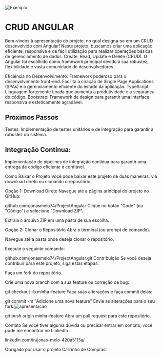 ![Exemplo](https://raw.githubusercontent.com/jonasmelo74/ProjectAngular/main/assets/60903169/93d1a6ad-b655-452e-b40c-fcaa58baac1f.gif)

# CRUD ANGULAR
Bem-vindos à apresentação do projeto, no qual designa-se em um CRUD desenvolvido com Angular! Neste projeto, buscamos criar uma aplicação eficiente, responsiva e de fácil utilização para realizar operações básicas de gerenciamento de dados: Create, Read, Update e Delete (CRUD). O Angular foi escolhido como framework principal devido à sua robustez, flexibilidade e vasta comunidade de desenvolvedores.

Eficiência no Desenvolvimento:
Framework poderoso para o desenvolvimento front-end.
Facilita a criação de Single Page Applications (SPAs) e o gerenciamento eficiente do estado da aplicação.
TypeScript:
Linguagem fortemente tipada que aumenta a produtividade e a segurança do código.
Bootstrap:
Framework de design para garantir uma interface responsiva e esteticamente agradável.

## Próximos Passos
Testes:
Implementação de testes unitários e de integração para garantir a robustez do sistema.

## Integração Contínua:
Implementação de pipelines de integração contínua para garantir uma entrega de código eficiente e confiável.

Como Baixar o Projeto
Você pode baixar este projeto de duas maneiras: via download direto ou clonando o repositório.

Opção 1: Download Direto
Navegue até a página principal do projeto no GitHub:

github.com/jonasmelo74/ProjectAngular
Clique no botão "Code" (ou "Código") e selecione "Download ZIP".

Extraia o arquivo ZIP em uma pasta de sua escolha.

Opção 2: Clonar o Repositório
Abra o terminal (ou prompt de comando).

Navegue até a pasta onde deseja clonar o repositório.

Execute o seguinte comando:

github.com/jonasmelo74/ProjectAngular.git
Contribuição
Se você deseja contribuir para este projeto, siga estas etapas:

Faça um fork do repositório.

Crie uma nova branch com a sua feature ou correção de bug:

git checkout -b minha-feature
Faça suas alterações e faça commit delas:

git commit -m "Adicione uma nova feature"
Envie as alterações para o seu fork:![apresentacao](https://github.com/jonasmelo74/ProjectAngular/assets/60903169/97b27b10-5093-48da-b081-94feddb38ba1)


git push origin minha-feature
Abra um pull request para este repositório.

Contato
Se você tiver alguma dúvida ou precisar entrar em contato, você pode me encontrar no LinkedIn :

linkedin.com/in/jonas-melo-420a5115a/

Obrigado por usar o projeto Carrinho de Compras!
